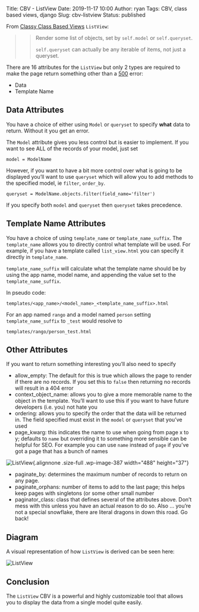 Title: CBV - ListView
Date: 2019-11-17 10:00
Author: ryan
Tags: CBV, class based views, django
Slug: cbv-listview
Status: published

From [Classy Class Based Views](http://ccbv.co.uk/projects/Django/2.2/django.views.generic.list/ListView/) `ListView`:

> > Render some list of objects, set by `self.model` or `self.queryset`.
> >
> > `self.queryset` can actually be any iterable of items, not just a queryset.

There are 16 attributes for the `ListView` but only 2 types are required to make the page return something other than a [500](https://en.wikipedia.org/wiki/List_of_HTTP_status_codes#5xx_Server_errors) error:

-   Data
-   Template Name

## Data Attributes

You have a choice of either using `Model` or `queryset` to specify **what** data to return. Without it you get an error.

The `Model` attribute gives you less control but is easier to implement. If you want to see ALL of the records of your model, just set

    model = ModelName

However, if you want to have a bit more control over what is going to be displayed you’ll want to use `queryset` which will allow you to add methods to the specified model, ie `filter`, `order_by`.

    queryset = ModelName.objects.filter(field_name='filter')

If you specify both `model` and `queryset` then `queryset` takes precedence.

## Template Name Attributes

You have a choice of using `template_name` or `template_name_suffix`. The `template_name` allows you to directly control what template will be used. For example, if you have a template called `list_view.html` you can specify it directly in `template_name`.

`template_name_suffix` will calculate what the template name should be by using the app name, model name, and appending the value set to the `template_name_suffix`.

In pseudo code:

    templates/<app_name>/<model_name>_<template_name_suffix>.html

For an app named `rango` and a model named `person` setting `template_name_suffix` to `_test` would resolve to

    templates/rango/person_test.html

## Other Attributes

If you want to return something interesting you’ll also need to specify

-   allow_empty: The default for this is true which allows the page to render if there are no records. If you set this to `false` then returning no records will result in a 404 error
-   context_object_name: allows you to give a more memorable name to the object in the template. You’ll want to use this if you want to have future developers (i.e. you) not hate you
-   ordering: allows you to specify the order that the data will be returned in. The field specified must exist in the `model` or `queryset` that you’ve used
-   page_kwarg: this indicates the name to use when going from page x to y; defaults to `name` but overriding it to something more sensible can be helpful for SEO. For example you can use `name` instead of `page` if you’ve got a page that has a bunch of names

![ListView](/images/uploads/2019/11/6FD85C21-0593-42E3-80E3-F835126CDB72_4_5005_c.jpeg){.alignnone .size-full .wp-image-387 width="488" height="37"}

-   paginate_by: determines the maximum number of records to return on any page.
-   paginate_orphans: number of items to add to the last page; this helps keep pages with singletons (or some other small number
-   paginator_class: class that defines several of the attributes above. Don’t mess with this unless you have an actual reason to do so. Also … you’re not a special snowflake, there are literal dragons in down this road. Go back!

## Diagram

A visual representation of how `ListView` is derived can be seen here:

![ListView](https://yuml.me/diagram/plain;/class/%5BMultipleObjectTemplateResponseMixin%7Bbg:white%7D%5D%5E-%5BListView%7Bbg:green%7D%5D,%20%5BTemplateResponseMixin%7Bbg:white%7D%5D%5E-%5BMultipleObjectTemplateResponseMixin%7Bbg:white%7D%5D,%20%5BBaseListView%7Bbg:white%7D%5D%5E-%5BListView%7Bbg:green%7D%5D,%20%5BMultipleObjectMixin%7Bbg:white%7D%5D%5E-%5BBaseListView%7Bbg:white%7D%5D,%20%5BContextMixin%7Bbg:white%7D%5D%5E-%5BMultipleObjectMixin%7Bbg:white%7D%5D,%20%5BView%7Bbg:lightblue%7D%5D%5E-%5BBaseListView%7Bbg:white%7D%5D.svg)

## Conclusion

The `ListView` CBV is a powerful and highly customizable tool that allows you to display the data from a single model quite easily.
